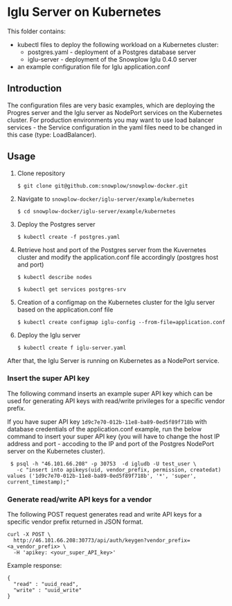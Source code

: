 # Iglu Server on Kubernetes

This folder contains:

* kubectl files to deploy the following workload on a Kubernetes cluster:
  * postgres.yaml - deployment of a Postgres database server
  * iglu-server - deployment of the Snowplow Iglu 0.4.0 server
* an example configuration file for Iglu application.conf

## Introduction

The configuration files are very basic examples, which are deploying the Progres server and the Iglu
server as NodePort services on the Kubernetes cluster. For production environments you may want to
use load balancer services - the Service configuration in the yaml files need to be changed in this
case (type: LoadBalancer).

## Usage

1) Clone repository

    `$ git clone git@github.com:snowplow/snowplow-docker.git`

2) Navigate to `snowplow-docker/iglu-server/example/kubernetes`

    `$ cd snowplow-docker/iglu-server/example/kubernetes`

3) Deploy the Postgres server

    `$ kubectl create -f postgres.yaml`

4) Retrieve host and port of the Postgres server from the Kuvernetes cluster and modify the application.conf file accordingly (postgres host and port)

    `$ kubectl describe nodes`

    `$ kubectl get services postgres-srv`

5) Creation of a configmap on the Kubernetes cluster for the Iglu server based on the application.conf file

    `$ kubectl create configmap iglu-config --from-file=application.conf`

6) Deploy the Iglu server

    `$ kubectl create f iglu-server.yaml`

After that, the Iglu Server is running on Kubernetes as a NodePort service.

### Insert the super API key

The following command inserts an example super API key which can be used for generating API keys
with read/write privileges for a specific vendor prefix.

If you have super API key `1d9c7e70-012b-11e8-ba89-0ed5f89f718b` with database credentials of the
application.conf example, run the below command to insert your super API key (you will have to
change the host IP address and port - accoding to the IP and port of the Postgres NodePort server on
the Kubernetes cluster).

```
 $ psql -h "46.101.66.208" -p 30753  -d igludb -U test_user \
   -c "insert into apikeys(uid, vendor_prefix, permission, createdat) values ('1d9c7e70-012b-11e8-ba89-0ed5f89f718b', '*', 'super', current_timestamp);"
```

### Generate read/write API keys for a vendor

The following POST request generates read and write API keys for a specific vendor prefix returned
in JSON format.

```
curl -X POST \
  http://46.101.66.208:30773/api/auth/keygen?vendor_prefix=<a_vendor_prefix> \
  -H 'apikey: <your_super_API_key>'
```

Example response:

```
{
  "read" : "uuid_read",
  "write" : "uuid_write"
}
```
